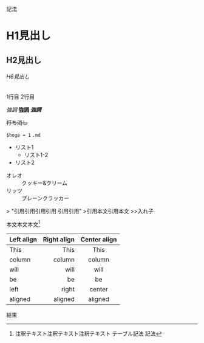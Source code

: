 記法

# H1見出し
## H2見出し
###### H6見出し

1行目
2行目

*強調*
**強調**
***強調***

~~打ち消し~~

`$hoge = 1`
`.md`

* リスト1
    * リスト1-2
* リスト2
<dl>
    <dt>オレオ</dt>
    <dd>クッキー&クリーム</dd>
    <dt>リッツ</dt>
    <dd>プレーンクラッカー</dd>
</dl>
> "引用引用引用引用
引用引用"
>引用本文引用本文
>>入れ子

本文本文本文[^注釈]
[^注釈]:注釈テキスト注釈テキスト注釈テキスト
テーブル記法
 記法

| Left align | Right align | Center align |
|:-----------|------------:|:------------:|
| This       |        This |     This     |
| column     |      column |    column    |
| will       |        will |     will     |
| be         |          be |      be      |
| left       |       right |    center    |
| aligned    |     aligned |   aligned    |
 結果